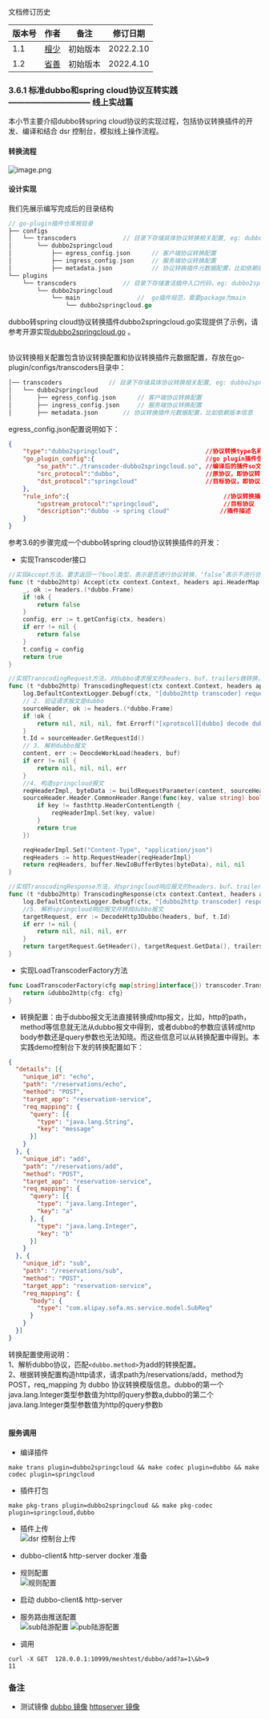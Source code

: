 文档修订历史

| 版本号 | 作者 | 备注     | 修订日期  |
| ------ | ---- | -------- | --------- |
| 1.1    | [檀少](https://github.com/Tanc010) | 初始版本 | 2022.2.10 |
| 1.2 | [省善](https://github.com/YIDWang) | 初始版本 | 2022.4.10 |

<a name="B1LtO"></a>
### 3.6.1 标准dubbo和spring cloud协议互转实践 —————————— 线上实战篇
本小节主要介绍dubbo转spring cloud协议的实现过程，包括协议转换插件的开发、编译和结合 dsr 控制台，模拟线上操作流程。
<a name="wFy4B"></a>
#### 转换流程
![image.png](./images/dubbo_springcloud_transcoder.jpg)

#### 设计实现
我们先展示编写完成后的目录结构
```go
// go-plugin插件仓库根目录
├── configs
│   └── transcoders				// 目录下存储具体协议转换相关配置, eg: dubbo2springcloud
│       └── dubbo2springcloud
│           ├── egress_config.json		// 客户端协议转换配置
│           ├── ingress_config.json		// 服务端协议转换配置
│           ├── metadata.json			// 协议转换插件元数据配置，比如依赖版本信息
└── plugins
    └── transcoders				// 目录下存储激活插件入口代码，eg: dubbo2springcloud
        └── dubbo2springcloud
            └── main				//  go插件规范，需要package为main
                └── dubbo2springcloud.go
```
dubbo转spring cloud协议转换插件dubbo2springcloud.go实现提供了示例，请参考开源实现[dubbo2springcloud.go](https://github.com/mosn/extensions/blob/master/go-plugin/plugins/transcoders/dubbo2springcloud/main/dubbo2sp.go) 。<br />​

协议转换相关配置包含协议转换配置和协议转换插件元数据配置，存放在go-plugin/configs/transcoders目录中：
```go
│── transcoders				// 目录下存储具体协议转换相关配置, eg: dubbo2springcloud
│   └── dubbo2springcloud
│       ├── egress_config.json		// 客户端协议转换配置
│       ├── ingress_config.json		// 服务端协议转换配置
│       ├── metadata.json		// 协议转换插件元数据配置，比如依赖版本信息
```
egress_config.json配置说明如下：
```json
{
    "type":"dubbo2springcloud",                        //协议转换type名称，同协议转换目录名称
    "go_plugin_config":{                               //go plugin插件信息
        "so_path":"./transcoder-dubbo2springcloud.so", //编译后的插件so文件路径
        "src_protocol":"dubbo",                        //原协议，即协议转换前的协议
        "dst_protocol":"springcloud"                   //目标协议，即协议转换后的协议
    },
    "rule_info":{                                           //协议转换插件配置信息
        "upstream_protocol":"springcloud",                  //目标协议
        "description":"dubbo -> spring cloud"              //插件描述
    }
}
```
参考3.6的步骤完成一个dubbo转spring cloud协议转换插件的开发：

- 实现Transcoder接口
```go
//实现Accept方法，要求返回一个bool类型，表示是否进行协议转换，‘false’表示不进行协议转换。
func (t *dubbo2http) Accept(ctx context.Context, headers api.HeaderMap, buf api.IoBuffer, trailers api.HeaderMap) bool {
    _, ok := headers.(*dubbo.Frame)
    if !ok {
        return false
    }
    config, err := t.getConfig(ctx, headers)
    if err != nil {
        return false
    }
    t.config = config
    return true
}

//实现TranscodingRequest方法，对dubbo请求报文的headers、buf、trailers做转换，返回springcloud报文的headers、buf、trailers。
func (t *dubbo2http) TranscodingRequest(ctx context.Context, headers api.HeaderMap, buf api.IoBuffer, trailers api.HeaderMap) (api.HeaderMap, api.IoBuffer, api.HeaderMap, error) {
	log.DefaultContextLogger.Debugf(ctx, "[dubbo2http transcoder] request header %v ,buf %v,", headers, buf)
	// 2. 验证请求报文是dubbo
	sourceHeader, ok := headers.(*dubbo.Frame)
	if !ok {
		return nil, nil, nil, fmt.Errorf("[xprotocol][dubbo] decode dubbo header type error")
	}
	t.Id = sourceHeader.GetRequestId()
	// 3. 解析dubbo报文
	content, err := DeocdeWorkLoad(headers, buf)
	if err != nil {
		return nil, nil, nil, err
	}
    //4. 构造springcloud报文
	reqHeaderImpl, byteData := buildRequestParameter(content, sourceHeader)
	sourceHeader.Header.CommonHeader.Range(func(key, value string) bool {
		if key != fasthttp.HeaderContentLength {
			reqHeaderImpl.Set(key, value)
		}
		return true
	})

	reqHeaderImpl.Set("Content-Type", "application/json")
	reqHeaders := http.RequestHeader{reqHeaderImpl}
	return reqHeaders, buffer.NewIoBufferBytes(byteData), nil, nil
}

//实现TranscodingResponse方法，对springcloud响应报文的headers、buf、trailers做转换，返回dubbo报文的headers、buf、trailers。
func (t *dubbo2http) TranscodingResponse(ctx context.Context, headers api.HeaderMap, buf api.IoBuffer, trailers api.HeaderMap) (api.HeaderMap, api.IoBuffer, api.HeaderMap, error) {
	log.DefaultContextLogger.Debugf(ctx, "[dubbo2http transcoder] response header %v ,buf %v,", headers, buf)
	//5. 解析springcloud响应报文并转成dubbo报文
    targetRequest, err := DecodeHttp3Dubbo(headers, buf, t.Id)
	if err != nil {
		return nil, nil, nil, err
	}
	return targetRequest.GetHeader(), targetRequest.GetData(), trailers, nil
}
```

- 实现LoadTranscoderFactory方法
```go
func LoadTranscoderFactory(cfg map[string]interface{}) transcoder.Transcoder {
	return &dubbo2http{cfg: cfg}
}
```
<a name="AMYYs"></a>

- 转换配置：由于dubbo报文无法直接转换成http报文，比如，http的path，method等信息就无法从dubbo报文中得到，或者dubbo的参数应该转成http body参数还是query参数也无法知晓。而这些信息可以从转换配置中得到。本实践demo控制台下发的转换配置如下：
```json
{
  "details": [{
    "unique_id": "echo",
    "path": "/reservations/echo",
    "method": "POST",
    "target_app": "reservation-service",
    "req_mapping": {
      "query": [{
        "type": "java.lang.String",
        "key": "message"
      }]
    }
  }, {
    "unique_id": "add",
    "path": "/reservations/add",
    "method": "POST",
    "target_app": "reservation-service",
    "req_mapping": {
      "query": [{
        "type": "java.lang.Integer",
        "key": "a"
      }, {
        "type": "java.lang.Integer",
        "key": "b"
      }]
    }
  }, {
    "unique_id": "sub",
    "path": "/reservations/sub",
    "method": "POST",
    "target_app": "reservation-service",
    "req_mapping": {
      "body": {
        "type": "com.alipay.sofa.ms.service.model.SubReq"
      }
    }
  }]
}
```

转换配置使用说明：<br />
1、解析dubbo协议，匹配`<dubbo.method>`为add的转换配置。<br />
2、根据转换配置构造http请求，请求path为/reservations/add，method为POST，req_mapping 为 dubbo 协议转换模版信息。dubbo的第一个java.lang.Integer类型参数值为http的query参数a,dubbo的第二个java.lang.Integer类型参数值为http的query参数b<br />​<br />
<a name="AZmez"></a>


#### 服务调用
- 编译插件
```shell
make trans plugin=dubbo2springcloud && make codec plugin=dubbo && make codec plugin=springcloud
```
- 插件打包
```shell
make pkg-trans plugin=dubbo2springcloud && make pkg-codec plugin=springcloud,dubbo
```

- 插件上传</br>
![dsr 控制台上传](./images/upload_transcoder.jpg)

- dubbo-client& http-server docker 准备</br>

- 规则配置</br>
![规则配置](./images/transfer_rule.jpg)

- 启动 dubbo-client& http-server

- 服务路由推送配置</br>
![sub陆游配置](./images/dubbo_sub.jpg)
![pub陆游配置](./images/http_pub.jpg)

- 调用
```shell
curl -X GET  128.0.0.1:10999/meshtest/dubbo/add?a=1\&b=9
11
```

### 备注
- 测试镜像
[dubbo 镜像](yidwang/dubbo-springcloud:v1.0)
[httpserver 镜像](yidwang/demo_http_server)
